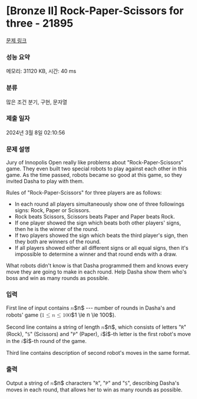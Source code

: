 # [Bronze II] Rock-Paper-Scissors for three - 21895 

[문제 링크](https://www.acmicpc.net/problem/21895) 

### 성능 요약

메모리: 31120 KB, 시간: 40 ms

### 분류

많은 조건 분기, 구현, 문자열

### 제출 일자

2024년 3월 8일 02:10:56

### 문제 설명

<p>Jury of Innopolis Open really like problems about "Rock-Paper-Scissors" game. They even built two special robots to play against each other in this game. As the time passed, robots became so good at this game, so they invited Dasha to play with them.</p>

<p>Rules of "Rock-Paper-Scissors" for three players are as follows:</p>

<ul>
	<li>In each round all players simultaneously show one of three followings signs: Rock, Paper or Scissors.</li>
	<li>Rock beats Scissors, Scissors beats Paper and Paper beats Rock.</li>
	<li>If one player showed the sign which beats both other players' signs, then he is the winner of the round.</li>
	<li>If two players showed the sign which beats the third player's sign, then they both are winners of the round.</li>
	<li>If all players showed either all different signs or all equal signs, then it's impossible to determine a winner and that round ends with a draw.</li>
</ul>

<p>What robots didn't know is that Dasha programmed them and knows every move they are going to make in each round. Help Dasha show them who's boss and win as many rounds as possible.</p>

### 입력 

 <p>First line of input contains <mjx-container class="MathJax" jax="CHTML" style="font-size: 108.2%; position: relative;"><mjx-math class="MJX-TEX" aria-hidden="true"><mjx-mi class="mjx-i"><mjx-c class="mjx-c1D45B TEX-I"></mjx-c></mjx-mi></mjx-math><mjx-assistive-mml unselectable="on" display="inline"><math xmlns="http://www.w3.org/1998/Math/MathML"><mi>n</mi></math></mjx-assistive-mml><span aria-hidden="true" class="no-mathjax mjx-copytext">$n$</span></mjx-container> --- number of rounds in Dasha's and robots' game (<mjx-container class="MathJax" jax="CHTML" style="font-size: 108.2%; position: relative;"><mjx-math class="MJX-TEX" aria-hidden="true"><mjx-mn class="mjx-n"><mjx-c class="mjx-c31"></mjx-c></mjx-mn><mjx-mo class="mjx-n" space="4"><mjx-c class="mjx-c2264"></mjx-c></mjx-mo><mjx-mi class="mjx-i" space="4"><mjx-c class="mjx-c1D45B TEX-I"></mjx-c></mjx-mi><mjx-mo class="mjx-n" space="4"><mjx-c class="mjx-c2264"></mjx-c></mjx-mo><mjx-mn class="mjx-n" space="4"><mjx-c class="mjx-c31"></mjx-c><mjx-c class="mjx-c30"></mjx-c><mjx-c class="mjx-c30"></mjx-c></mjx-mn></mjx-math><mjx-assistive-mml unselectable="on" display="inline"><math xmlns="http://www.w3.org/1998/Math/MathML"><mn>1</mn><mo>≤</mo><mi>n</mi><mo>≤</mo><mn>100</mn></math></mjx-assistive-mml><span aria-hidden="true" class="no-mathjax mjx-copytext">$1 \le n \le 100$</span></mjx-container>).</p>

<p>Second line contains a string of length <mjx-container class="MathJax" jax="CHTML" style="font-size: 108.2%; position: relative;"><mjx-math class="MJX-TEX" aria-hidden="true"><mjx-mi class="mjx-i"><mjx-c class="mjx-c1D45B TEX-I"></mjx-c></mjx-mi></mjx-math><mjx-assistive-mml unselectable="on" display="inline"><math xmlns="http://www.w3.org/1998/Math/MathML"><mi>n</mi></math></mjx-assistive-mml><span aria-hidden="true" class="no-mathjax mjx-copytext">$n$</span></mjx-container>, which consists of letters "<code>R</code>" (Rock), "<code>S</code>" (Scissors) and "<code>P</code>" (Paper), <mjx-container class="MathJax" jax="CHTML" style="font-size: 108.2%; position: relative;"><mjx-math class="MJX-TEX" aria-hidden="true"><mjx-mi class="mjx-i"><mjx-c class="mjx-c1D456 TEX-I"></mjx-c></mjx-mi></mjx-math><mjx-assistive-mml unselectable="on" display="inline"><math xmlns="http://www.w3.org/1998/Math/MathML"><mi>i</mi></math></mjx-assistive-mml><span aria-hidden="true" class="no-mathjax mjx-copytext">$i$</span></mjx-container>-th letter is the first robot's move in the <mjx-container class="MathJax" jax="CHTML" style="font-size: 108.2%; position: relative;"><mjx-math class="MJX-TEX" aria-hidden="true"><mjx-mi class="mjx-i"><mjx-c class="mjx-c1D456 TEX-I"></mjx-c></mjx-mi></mjx-math><mjx-assistive-mml unselectable="on" display="inline"><math xmlns="http://www.w3.org/1998/Math/MathML"><mi>i</mi></math></mjx-assistive-mml><span aria-hidden="true" class="no-mathjax mjx-copytext">$i$</span></mjx-container>-th round of the game.</p>

<p>Third line contains description of second robot's moves in the same format.</p>

### 출력 

 <p>Output a string of <mjx-container class="MathJax" jax="CHTML" style="font-size: 108.2%; position: relative;"><mjx-math class="MJX-TEX" aria-hidden="true"><mjx-mi class="mjx-i"><mjx-c class="mjx-c1D45B TEX-I"></mjx-c></mjx-mi></mjx-math><mjx-assistive-mml unselectable="on" display="inline"><math xmlns="http://www.w3.org/1998/Math/MathML"><mi>n</mi></math></mjx-assistive-mml><span aria-hidden="true" class="no-mathjax mjx-copytext">$n$</span></mjx-container> characters "<code>R</code>", "<code>P</code>" and "<code>S</code>", describing Dasha's moves in each round, that allows her to win as many rounds as possible.</p>


